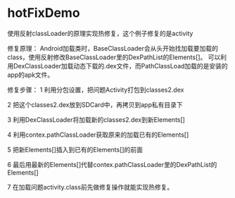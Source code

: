 
# hotFixDemo
使用反射classLoader的原理实现热修复，这个例子修复的是activity

修复原理：
Android加载类时，BaseClassLoader会从头开始找加载要加载的class，使用反射修改BaseClassLoader里的DexPathList的Elements[]。
可以利用DexClassLoader加载动态下载的.dex文件，而PathClassLoad加载的是安装的app的apk文件。

修复步骤：
1 利用分包设置，把问题Activity打包到classes2.dex

2 把这个classes2.dex放到SDCard中，再拷贝到app私有目录下

3 利用DexClassLoader将加载新的classes2.dex到新Elements[]

4 利用contex.pathClassLoader获取原来的加载已有的Elements[]

5 把新Elements[]插入到已有的Elements[]的前面

6 最后用最新的Elements[]代替contex.pathClassLoader里的DexPathList的Elements[]

7 在加载问题activity.class前先做修复操作就能实现热修复。
